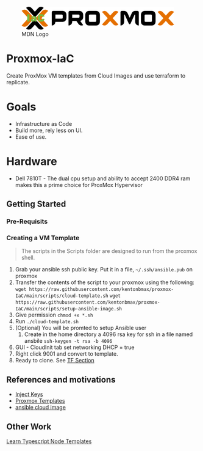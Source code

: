 <figure>
  <img
  src="assets/proxmos.png"
  alt="ProxMox IaC">
  <figcaption>MDN Logo</figcaption>
</figure>

# Proxmox-IaC
Create ProxMox VM templates from Cloud Images and use terraform to replicate. 

# Goals
- Infrastructure as Code
- Build more, rely less on UI.
- Ease of use. 

# Hardware
- Dell 7810T - The dual cpu setup and ability to accept 2400 DDR4 ram makes this a prime choice for ProxMox Hypervisor

## Getting Started

### Pre-Requisits

### Creating a VM Template
> The scripts in the Scripts folder are designed to run from the proxmox shell.
1. Grab your ansible ssh public key. Put it in a file, `~/.ssh/ansible.pub` on proxmox
1. Transfer the contents of the script to your proxmox using the following:
   `wget https://raw.githubusercontent.com/kentonbmax/proxmox-IaC/main/scripts/cloud-template.sh`
   `wget https://raw.githubusercontent.com/kentonbmax/proxmox-IaC/main/scripts/setup-ansible-image.sh`
1. Give permission `chmod +x *.sh`
1. Run `./cloud-template.sh`
1. (Optional) You will be promted to setup Ansible user
   1. Create in the home directory a 4096 rsa key for ssh in a file named ansbile `ssh-keygen -t rsa -b 4096`
1. GUI - CloudInit tab set networking DHCP = true
1. Right click 9001 and convert to template. 
1. Ready to clone. See [TF Section](tf/README.md)

   
   
## References and motivations
- [Inject Keys](https://www.cyberciti.biz/faq/how-to-add-ssh-public-key-to-qcow2-linux-cloud-images-using-virt-sysprep/)
- [Proxmox Templates](https://pve.proxmox.com/wiki/VM_Templates_and_Clones)
- [ansible cloud image](https://ronamosa.io/docs/engineer/LAB/proxmox-cloudinit/)

## Other Work
[Learn Typescript Node Templates](https://learntnt.com)

